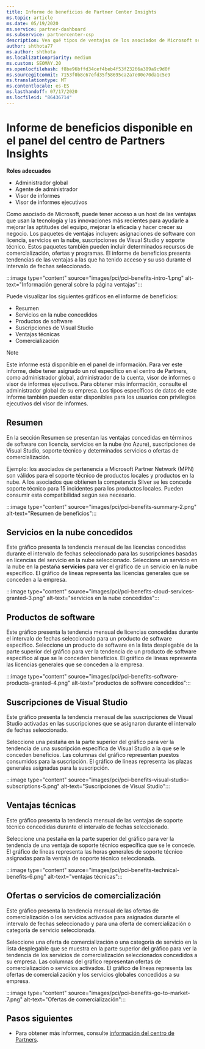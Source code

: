```yaml
---
title: Informe de beneficios de Partner Center Insights
ms.topic: article
ms.date: 05/19/2020
ms.service: partner-dashboard
ms.subservice: partnercenter-csp
description: Vea qué tipos de ventajas de los asociados de Microsoft se le han concedido para ayudar a crecer su negocio, mejorar la eficacia y mejorar los conocimientos del equipo.
author: shthota77
ms.author: shthota
ms.localizationpriority: medium
ms.custom: SEOMAY.20
ms.openlocfilehash: f8be96bffd34cef4beb4f53f23266a389a9c9d0f
ms.sourcegitcommit: 7153f0b8c67efd35f58695ca2a7e00e70da1c5e9
ms.translationtype: MT
ms.contentlocale: es-ES
ms.lasthandoff: 07/17/2020
ms.locfileid: "86436714"
---
```

# <a name="benefits-report-available-from-the-partner-center-insights-dashboard"></a>Informe de beneficios disponible en el panel del centro de Partners Insights

**Roles adecuados**

- Administrador global
- Agente de administrador
- Visor de informes
- Visor de informes ejecutivos

Como asociado de Microsoft, puede tener acceso a un host de las ventajas que usan la tecnología y las innovaciones más recientes para ayudarle a mejorar las aptitudes del equipo, mejorar la eficacia y hacer crecer su negocio. Los paquetes de ventajas incluyen: asignaciones de software con licencia, servicios en la nube, suscripciones de Visual Studio y soporte técnico. Estos paquetes también pueden incluir determinados recursos de comercialización, ofertas y programas. El informe de beneficios presenta tendencias de las ventajas a las que ha tenido acceso y su uso durante el intervalo de fechas seleccionado.

:::image type="content" source="images/pci/pci-benefits-intro-1.png" alt-text="Información general sobre la página ventajas":::

Puede visualizar los siguientes gráficos en el informe de beneficios:

- Resumen
- Servicios en la nube concedidos
- Productos de software
- Suscripciones de Visual Studio
- Ventajas técnicas
- Comercialización

 > [!NOTE]
 > Este informe está disponible en el panel de información. Para ver este informe, debe tener asignado un rol específico en el centro de Partners, como administrador global, administrador de la cuenta, visor de informes o visor de informes ejecutivos. Para obtener más información, consulte el administrador global de su empresa. Los tipos específicos de datos de este informe también pueden estar disponibles para los usuarios con privilegios ejecutivos del visor de informes.

## <a name="summary"></a>Resumen

En la sección Resumen se presentan las ventajas concedidas en términos de software con licencia, servicios en la nube (no Azure), suscripciones de Visual Studio, soporte técnico y determinados servicios o ofertas de comercialización.

Ejemplo: los asociados de pertenencia a Microsoft Partner Network (MPN) son válidos para el soporte técnico de productos locales y productos en la nube. A los asociados que obtienen la competencia Silver se les concede soporte técnico para 15 incidentes para los productos locales. Pueden consumir esta compatibilidad según sea necesario. 

:::image type="content" source="images/pci/pci-benefits-summary-2.png" alt-text="Resumen de beneficios":::

## <a name="cloud-services-granted"></a>Servicios en la nube concedidos

Este gráfico presenta la tendencia mensual de las licencias concedidas durante el intervalo de fechas seleccionado para las suscripciones basadas en licencias del servicio en la nube seleccionado.
Seleccione un servicio en la nube en la pestaña **servicios** para ver el gráfico de un servicio en la nube específico. El gráfico de líneas representa las licencias generales que se conceden a la empresa.

:::image type="content" source="images/pci/pci-benefits-cloud-services-granted-3.png" alt-text="servicios en la nube concedidos":::

## <a name="software-products"></a>Productos de software

Este gráfico presenta la tendencia mensual de licencias concedidas durante el intervalo de fechas seleccionado para un producto de software específico. Seleccione un producto de software en la lista desplegable de la parte superior del gráfico para ver la tendencia de un producto de software específico al que se le conceden beneficios. El gráfico de líneas representa las licencias generales que se conceden a la empresa.

:::image type="content" source="images/pci/pci-benefits-software-products-granted-4.png" alt-text="productos de software concedidos":::

## <a name="visual-studio-subscriptions"></a>Suscripciones de Visual Studio

Este gráfico presenta la tendencia mensual de las suscripciones de Visual Studio activadas en las suscripciones que se asignaron durante el intervalo de fechas seleccionado.

Seleccione una pestaña en la parte superior del gráfico para ver la tendencia de una suscripción específica de Visual Studio a la que se le conceden beneficios. Las columnas del gráfico representan puestos consumidos para la suscripción. El gráfico de líneas representa las plazas generales asignadas para la suscripción.

:::image type="content" source="images/pci/pci-benefits-visual-studio-subscriptions-5.png" alt-text="Suscripciones de Visual Studio":::

## <a name="technical-benefits"></a>Ventajas técnicas

Este gráfico presenta la tendencia mensual de las ventajas de soporte técnico concedidas durante el intervalo de fechas seleccionado.

Seleccione una pestaña en la parte superior del gráfico para ver la tendencia de una ventaja de soporte técnico específica que se le concede. El gráfico de líneas representa las horas generales de soporte técnico asignadas para la ventaja de soporte técnico seleccionada.

:::image type="content" source="images/pci/pci-benefits-technical-benefits-6.png" alt-text="ventajas técnicas":::

## <a name="go-to-market-offers-or-services"></a>Ofertas o servicios de comercialización

Este gráfico presenta la tendencia mensual de las ofertas de comercialización o los servicios activados para asignados durante el intervalo de fechas seleccionado y para una oferta de comercialización o categoría de servicio seleccionada.

Seleccione una oferta de comercialización o una categoría de servicio en la lista desplegable que se muestra en la parte superior del gráfico para ver la tendencia de los servicios de comercialización seleccionados concedidos a su empresa. Las columnas del gráfico representan ofertas de comercialización o servicios activados. El gráfico de líneas representa las ofertas de comercialización y los servicios globales concedidos a su empresa.

:::image type="content" source="images/pci/pci-benefits-go-to-market-7.png" alt-text="Ofertas de comercialización":::

## <a name="next-steps"></a>Pasos siguientes

- Para obtener más informes, consulte [información del centro de Partners](partner-center-insights.md).
